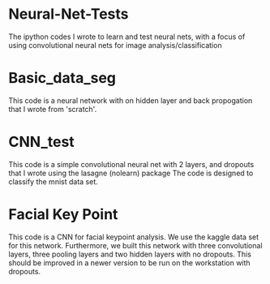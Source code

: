 # Neural-Net-Tests
The ipython codes I wrote to learn and test neural nets, with a focus of using convolutional neural nets for image analysis/classification

# Basic_data_seg
This code is a neural network with on hidden layer and back propogation that I wrote from 'scratch'. 

# CNN_test
This code is a simple convolutional neural net with 2 layers, and dropouts that I wrote using the lasagne (nolearn) package
The code is designed to classify the mnist data set.

# Facial Key Point
This code is a CNN for facial keypoint analysis. We use the kaggle data set for this network. Furthermore, we built this network with three convolutional layers, three pooling layers and two hidden layers with no dropouts.
This should be improved in a newer version to be run on the workstation with dropouts.
